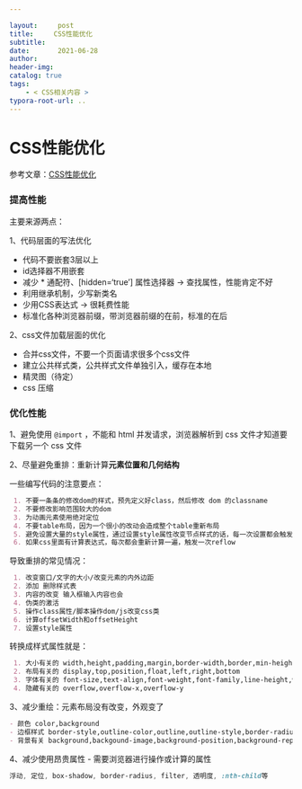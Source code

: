 ```yaml
---

layout:     post
title:     CSS性能优化
subtitle:  
date:       2021-06-28
author:     
header-img: 
catalog: true
tags:
    - < CSS相关内容 >
typora-root-url: ..
---
```



# CSS性能优化

参考文章：[CSS性能优化](https://blog.csdn.net/weixin_43883485/article/details/103504171)

### 提高性能

主要来源两点：

1、代码层面的写法优化

- 代码不要嵌套3层以上
- id选择器不用嵌套
- 减少 * 通配符、[hidden=‘true’] 属性选择器 -> 查找属性，性能肯定不好
- 利用继承机制，少写新类名
- 少用CSS表达式 -> 很耗费性能
- 标准化各种浏览器前缀，带浏览器前缀的在前，标准的在后

2、css文件加载层面的优化

- 合并css文件，不要一个页面请求很多个css文件
- 建立公共样式类，公共样式文件单独引入，缓存在本地
- 精灵图（待定）
- css 压缩

### 优化性能

1、避免使用 `@import` ，不能和 html 并发请求，浏览器解析到 css 文件才知道要下载另一个 css 文件

2、尽量避免重排：重新计算**元素位置和几何结构**

一些编写代码的注意要点：

```markdown
 1. 不要一条条的修改dom的样式，预先定义好class，然后修改 dom 的classname
 2. 不要修改影响范围较大的dom
 3. 为动画元素使用绝对定位
 4. 不要table布局，因为一个很小的改动会造成整个table重新布局
 5. 避免设置大量的style属性，通过设置style属性改变节点样式的话，每一次设置都会触发一次reflow，所以最好使用class属性
 6. 如果css里面有计算表达式，每次都会重新计算一遍，触发一次reflow
```

导致重排的常见情况：

```markdown
 1. 改变窗口/文字的大小/改变元素的内外边距 
 2. 添加 删除样式表
 3. 内容的改变 输入框输入内容也会
 4. 伪类的激活
 5. 操作class属性/脚本操作dom/js改变css类
 6. 计算offsetWidth和offsetHeight
 7. 设置style属性
```

转换成样式属性就是：

```markdown
 1. 大小有关的 width,height,padding,margin,border-width,border,min-height
 2. 布局有关的 display,top,position,float,left,right,bottom
 3. 字体有关的 font-size,text-align,font-weight,font-family,line-height,white-space,vertical-align
 4. 隐藏有关的 overflow,overflow-x,overflow-y
```

3、减少重绘：元素布局没有改变，外观变了

```markdown
- 颜色 color,background
- 边框样式 border-style,outline-color,outline,outline-style,border-radius,box-shadow,outline-width
- 背景有关 background,backgound-image,background-position,background-repeat,background-size
```

4、减少使用昂贵属性 - 需要浏览器进行操作或计算的属性

```css
浮动, 定位, box-shadow, border-radius, filter, 透明度, :nth-child等
```
